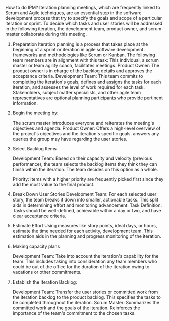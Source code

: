 How to do IPM?
    Iteration planning meetings, which are frequently linked to Scrum and Agile techniques, are an essential step in the software development process that try to specify the goals and scope of a particular iteration or sprint. To decide which tasks and user stories will be addressed in the following iteration, the development team, product owner, and scrum master collaborate during this meeting.

1. Preparation
    Iteration planning is a process that takes place at the beginning of a sprint or iteration in agile software development frameworks and methodologies like Scrum or Kanban. The following team members are in alignment with this task: 
    This individual, a scrum master or team agility coach, facilitates meetings. 
    Product Owner: The product owner is in charge of the backlog details and approves the acceptance criteria. 
    Development Team: This team commits to completing the iteration's goals, defines and assigns the tasks for each iteration, and assesses the level of work required for each task. 
    Stakeholders, subject matter specialists, and other agile team representatives are optional planning participants who provide pertinent information.

2. Begin the meeting by:

    The scrum master introduces everyone and reiterates the meeting's objectives and agenda.
    Product Owner: Offers a high-level overview of the project's objectives and the iteration's specific goals. answers any queries the group may have regarding the user stories.

3. Select Backlog Items

    Development Team: Based on their capacity and velocity (previous performance), the team selects the backlog items they think they can finish within the iteration. The team decides on this option as a whole.

    Priority: Items with a higher priority are frequently picked first since they add the most value to the final product.

4. Break Down User Stories
    Development Team: For each selected user story, the team breaks it down into smaller, actionable tasks. This split aids in determining effort and monitoring advancement.
    Task Definition: Tasks should be well-defined, achievable within a day or two, and have clear acceptance criteria.
5. Estimate Effort
    Using measures like story points, ideal days, or hours, estimate the time needed for each activity, development team. This estimation aids in the planning and progress monitoring of the iteration.
6. Making capacity plans

    Development Team: Take into account the iteration's capability for the team. This includes taking into consideration any team members who could be out of the office for the duration of the iteration owing to vacations or other commitments.
7. Establish the Iteration Backlog:

    Development Team: Transfer the user stories or committed work from the iteration backlog to the product backlog. This specifies the tasks to be completed throughout the iteration.
Scrum Master: Summarizes the committed work and the goals of the iteration. Reinforces the importance of the team's commitment to the chosen tasks.
